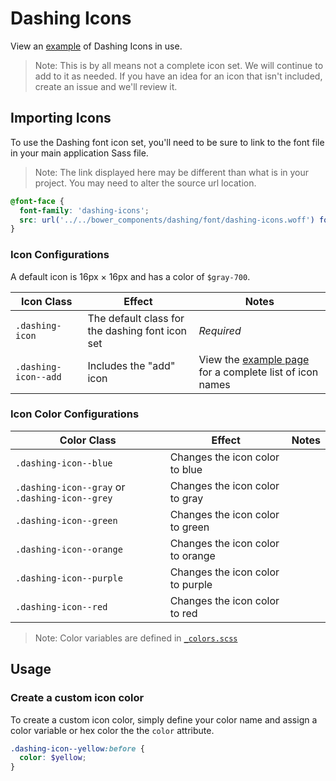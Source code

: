 # Dashing Icons

View an [example](http://dashframework.github.io/dashing/sass/modules/icons/example.html) of Dashing Icons in use.

> Note: This is by all means not a complete icon set. We will continue to add to it as needed. If you have an idea for an icon that isn't included, create an issue and we'll review it.

## Importing Icons

To use the Dashing font icon set, you'll need to be sure to link to the font file in your main application Sass file.

> Note: The link displayed here may be different than what is in your project. You may need to alter the source url location.

```scss
@font-face {
  font-family: 'dashing-icons';
  src: url('../../bower_components/dashing/font/dashing-icons.woff') format('woff');
}
```

### Icon Configurations

A default icon is 16px &times; 16px and has a color of `$gray-700`.

| Icon Class | Effect | Notes |
|------------|--------|-------|
| `.dashing-icon` | The default class for the dashing font icon set | *Required* |
| `.dashing-icon--add` | Includes the "add" icon | View the [example page](http://dashframework.github.io/dashing/sass/modules/icons/example.html) for a complete list of icon names |

### Icon Color Configurations

| Color Class | Effect | Notes |
|-------------|--------|-------|
| `.dashing-icon--blue` | Changes the icon color to blue | |
| `.dashing-icon--gray` or `.dashing-icon--grey` | Changes the icon color to gray | |
| `.dashing-icon--green` | Changes the icon color to green | |
| `.dashing-icon--orange` | Changes the icon color to orange | |
| `.dashing-icon--purple` | Changes the icon color to purple | |
| `.dashing-icon--red` | Changes the icon color to red | |

> Note: Color variables are defined in [`_colors.scss`](../../base/colors)

## Usage

### Create a custom icon color

To create a custom icon color, simply define your color name and assign a color variable or hex color the the `color` attribute.

```scss
.dashing-icon--yellow:before {
  color: $yellow;
}
```
